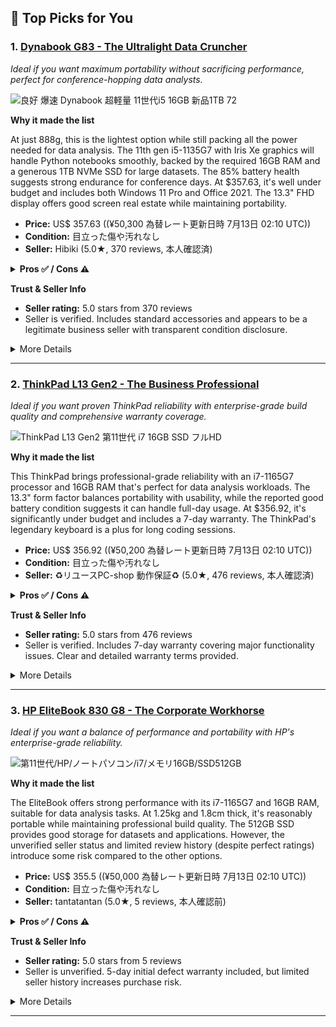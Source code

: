 ## 🎯 Top Picks for You
### 1. [Dynabook G83 - The Ultralight Data Cruncher](https://jp.mercari.com/item/m72522243992)
*Ideal if you want maximum portability without sacrificing performance, perfect for conference-hopping data analysts.*

![良好 爆速 Dynabook 超軽量 11世代i5 16GB 新品1TB 72](https://static.mercdn.net/c!/w=240/thumb/photos/m72522243992_1.jpg?1743512367)

**Why it made the list**

At just 888g, this is the lightest option while still packing all the power needed for data analysis. The 11th gen i5-1135G7 with Iris Xe graphics will handle Python notebooks smoothly, backed by the required 16GB RAM and a generous 1TB NVMe SSD for large datasets. The 85% battery health suggests strong endurance for conference days. At $357.63, it's well under budget and includes both Windows 11 Pro and Office 2021. The 13.3" FHD display offers good screen real estate while maintaining portability.

- **Price:** US$ 357.63 ((¥50,300 為替レート更新日時 7月13日 02:10 UTC))
- **Condition:** 目立った傷や汚れなし
- **Seller:** Hibiki (5.0★, 370 reviews, 本人確認済)


<details>
<summary><strong>Pros ✅ / Cons ⚠️</strong></summary>

| Pros | Cons |
|---|---|
| Exceptionally lightweight at 888g, perfect for travel<br>Powerful enough for data analysis (11th gen i5, 16GB RAM)<br>New 1TB NVMe SSD provides ample space for datasets<br>85% battery health indicates good longevity<br>Includes licensed Windows 11 Pro and Office 2021 | i5 processor (vs i7 in other options)<br>Some minor cosmetic issues (scratches, sticker marks)<br>No specific battery hour rating provided |

</details>

**Trust & Seller Info**
- **Seller rating:** 5.0 stars from 370 reviews
- Seller is verified. Includes standard accessories and appears to be a legitimate business seller with transparent condition disclosure.

<details>
<summary>More Details</summary>

#### Item Details
**Description**

```
大好評 東芝製 の高性能ノートパソコン Dynabook G83 / HS です。(HS HR or HUは同等商品)
文句なし11世代i5 、GPUの性能も前世代の最大2倍のIntel Iris Xe Graphics ( Lake G7)です。ゲームもOKです
★超軽量 888g
★大容量メモリ 16GB 1TB Nvme SSD 新品
★バッテリー85%ぐらいで優秀です。（画像8、画像9）
★Microsoft office2021ライセンス認証済み。
Word、Excel、PowerPoint、Accessなどすぐ使えます。13.3型コンパクトで軽量で持ち運びが楽です。

■付属品
ACアダプター＋電源ケーブル

■詳細
□品名：TOSHIBA Dynabook G83/HS
□OS：Windows 11  64bit 
□CPU：Core i5 1135g7（第11世代）
□メモリ：16GB
□ストレージ：SSD 1TB Nvme 新品
□グラフィック：Intel Iris Xe
□ディスプレイ：13.3インチ FHD（1920×1080）
□WEBカメラ：あり
□Thunderbolt 4×2、USB 3.0×2、Wi-Fi 6、Bluetooth 5.1、LAN、HDMI、microSD

■状態
小さい傷やシール跡などありますが、状態良好です。※その他状態は画像にてご確認ください。・あくまでも中古商品ですので、細かい傷など気になる神経質な方のご購入はご遠慮ください。何卒ご理解の程、お願い致します
※バッテリー駆動時間は使用状況により変わります。上記時間は目安であり、その時間での駆動を保証していません

検索キーワード
#1135g7
#1145g7
#第11世代
#i5
#Dynabook
#i7
#1165g7
#16GB
#512GB
#Windows11
#Office2021
#G83HR
#G83HS
#G83HU

人気シリーズ...dynabook
OS...Windows11 Pro
CPU...Intel Core i5
メモリ...16GB
ストレージ種別...SSD
ストレージ容量...512GB〜1TB
その他特徴...Officeあり

ストレージ容量...1001GB〜2TB
```
**Categories:** スマホ・タブレット・パソコン, ノートPC, Windowsノート本体

#### Relevance
**Score:** 1.0

**Reasoning**

```
1. User Requirements:
- Lightweight laptop
- Capable of running Python notebooks
- 16GB RAM minimum
- Full-day battery life
- Under $900 USD

2. Japanese Item Analysis:
- Title translates to: 'Excellent condition, ultra-fast Dynabook, ultra-lightweight, 11th gen i5, 16GB, new 1TB'
- Brand: Dynabook (formerly Toshiba)
- Condition states 'No noticeable scratches or dirt'

3. Requirement Matching:
- Lightweight: Excellent (888g, extremely portable)
- Performance: Strong (11th gen Core i5-1135G7 with Iris Xe graphics)
- RAM: Meets requirement (16GB)
- Battery: Good (85% battery health, which should provide adequate conference duration)
- Price: Well under budget at $357.63

4. Quality & Credibility:
- Seller has excellent credentials:
  - Verified status (本人確認済)
  - 5.0 stars
  - 370 reviews
- Complete with charger and power cable
- Windows 11 Pro + Office 2021 included
- New 1TB NVMe SSD
- Minor cosmetic issues noted (small scratches, sticker marks)

5. Market Position:
- No market research data provided

6. Quality Standards Applied:
- No significant limitations or red flags
- High seller credibility
- Good physical condition
- All key components present

7. Synthesis:
This Dynabook laptop is an excellent match for the requirements. It's extremely lightweight (888g), has the requested 16GB RAM, features a capable 11th gen i5 processor suitable for Python notebooks, and comes with a healthy battery. The seller is highly credible, and the price is significantly under budget. The inclusion of Windows 11 Pro and Office 2021 adds value. Minor cosmetic issues are transparently disclosed but don't impact functionality.
```
</details>

---

### 2. [ThinkPad L13 Gen2 - The Business Professional](https://jp.mercari.com/item/m77785715411)
*Ideal if you want proven ThinkPad reliability with enterprise-grade build quality and comprehensive warranty coverage.*

![ThinkPad L13 Gen2 第11世代 i7 16GB SSD フルHD](https://static.mercdn.net/c!/w=240/thumb/photos/m77785715411_1.jpg?1751431976)

**Why it made the list**

This ThinkPad brings professional-grade reliability with an i7-1165G7 processor and 16GB RAM that's perfect for data analysis workloads. The 13.3" form factor balances portability with usability, while the reported good battery condition suggests it can handle full-day usage. At $356.92, it's significantly under budget and includes a 7-day warranty. The ThinkPad's legendary keyboard is a plus for long coding sessions.

- **Price:** US$ 356.92 ((¥50,200 為替レート更新日時 7月13日 02:10 UTC))
- **Condition:** 目立った傷や汚れなし
- **Seller:** ♻️リユースPC-shop 動作保証♻️ (5.0★, 476 reviews, 本人確認済)


<details>
<summary><strong>Pros ✅ / Cons ⚠️</strong></summary>

| Pros | Cons |
|---|---|
| More powerful i7-1165G7 processor<br>7-day warranty with clear terms<br>ThinkPad's renowned build quality and keyboard<br>Comes with Windows 11 Pro and Office 2024<br>Detailed condition disclosure and testing | Some wear on top and bottom panels<br>Heavier than the Dynabook option (exact weight not specified)<br>No fingerprint reader |

</details>

**Trust & Seller Info**
- **Seller rating:** 5.0 stars from 476 reviews
- Seller is verified. Includes 7-day warranty covering major functionality issues. Clear and detailed warranty terms provided.

<details>
<summary>More Details</summary>

#### Item Details
**Description**

```
準美品 
Think Pad L13 Gen2

動作良好！ バッテリー良好！ 初期設定済！
Windows11 Pro
MS office 2024 認証済！（プロダクトキーあり）
Excel・Word・PowerPoint等のアプリを永続的にご使用いただけます！

初心者の方も安心！
面倒な初期設定も済ませているのでスイッチを入れればすぐにお使いいただけます！
わからないことやご質問などお気軽にコメントください！

商品到着から7日間の保証付き！

■仕様
【メーカー】Lenovo
【型名】20VJS17X00
【OS】Windows11 Pro
【CPU】Intel Core i7-1165G7（第11世代）
【メモリ】16GB
【ストレージ】512GB (SSD M.2 NVMe)
【ディスプレイ 】13.3インチ FHD（1920*1080）
【グラフィック】Intel UHD Grphics
【ドライブ】非搭載
【インターフェイス他】USB3.1*2,USB-C*2,HDMI*1
【ネットワーク】無線LAN,Bluetooth
【WEBカメラ】あり
【指紋認証】なし
【付属品】AＣアダブタ,電源コード
 
■状態
天板・底板に少々のスレはありますが、目立つダメージや破損等は無く全体的に綺麗な外観で、動作も良好です。
バッテリー消耗少！
画像をご確認ください。

■ポイント
初期設定済で商品到着後すぐに使えるノートパソコンです。
現在バッテリーは良好で、充電も可能ですが、消耗品の為保証対象外となりますので、ご了承ください。
お支払いが確認出来ましたら早めに発送致します。

■ 保証内容

商品到着より1週間保証
（修理・代替え・返品・返金）

保証内容
・電源が入らない
・画面が映らない
・ネットに繋がらない
・商品の説明内容と明らかに違う場合

以下の項目は保証の対象外となります。
キズ、スレ、ヘコミ、テカリ、液晶ムラ・シミ・ドット抜・被膜ハガレ、クッションゴム欠品、文字消え、劣化、ラッチ部、バッテリー・SSD等の消耗品関連、水没、衝撃、OS入替・更新、入出力不適合、分解や増設、付属品

★他にも多数出品していますので、ぜひご覧ください★
#動作保証パソコン
#Lenovoリユース

商品管理番号：29340584
```
**Categories:** スマホ・タブレット・パソコン, ノートPC, Windowsノート本体

#### Relevance
**Score:** 1.0

**Reasoning**

```
1. User Requirements:
- Lightweight laptop
- For data analysis/Python notebooks
- 16GB RAM minimum
- Long battery life (full-day conference)
- Under $900 USD

2. Japanese Item Analysis:
- ThinkPad L13 Gen2 with 11th Gen i7
- 16GB RAM, 512GB SSD
- Full HD 13.3-inch display
- Windows 11 Pro
- Condition described as 'near mint' (準美品)
- Battery reported as 'good condition' (バッテリー良好)

3. Requirement Matching:
- Memory matches (16GB)
- Price well under budget ($356.92 vs $900)
- 13.3" form factor suggests lightweight
- i7-1165G7 processor capable of running Python notebooks
- Battery reported in good condition

4. Quality & Credibility:
- Seller has excellent credentials:
  * Verified status (本人確認済)
  * 5.0 stars
  * 476 reviews
- 7-day warranty included
- Detailed specs and honest condition description
- Minor wear noted on top/bottom panels
- Comes with charger and power cord

5. Market Position:
- No market research data provided

6. Quality Standards:
- High-credibility seller
- Good condition with minor cosmetic wear only
- All key components working well
- Detailed and transparent listing

7. Synthesis:
This ThinkPad L13 Gen2 strongly matches all requirements. The 11th gen i7 with 16GB RAM is well-suited for data analysis. The 13.3" size makes it portable, and the seller reports good battery condition. The price is significantly under budget. The seller's high credibility (verified status, excellent ratings, many reviews) and 7-day warranty reduce risk. Minor cosmetic wear is honestly disclosed. The detailed specs and condition description suggest a legitimate, well-maintained business laptop.
```
</details>

---

### 3. [HP EliteBook 830 G8 - The Corporate Workhorse](https://jp.mercari.com/item/m96488192391)
*Ideal if you want a balance of performance and portability with HP's enterprise-grade reliability.*

![第11世代/HP/ノートパソコン/i7/メモリ16GB/SSD512GB](https://static.mercdn.net/c!/w=240/thumb/photos/m96488192391_1.jpg?1750425239)

**Why it made the list**

The EliteBook offers strong performance with its i7-1165G7 and 16GB RAM, suitable for data analysis tasks. At 1.25kg and 1.8cm thick, it's reasonably portable while maintaining professional build quality. The 512GB SSD provides good storage for datasets and applications. However, the unverified seller status and limited review history (despite perfect ratings) introduce some risk compared to the other options.

- **Price:** US$ 355.5 ((¥50,000 為替レート更新日時 7月13日 02:10 UTC))
- **Condition:** 目立った傷や汚れなし
- **Seller:** tantatantan (5.0★, 5 reviews, 本人確認前)


<details>
<summary><strong>Pros ✅ / Cons ⚠️</strong></summary>

| Pros | Cons |
|---|---|
| Professional-grade build quality<br>Powerful i7-1165G7 processor<br>Slim profile at 1.8cm<br>All ports and features verified working<br>Pre-installed with essential software | Heaviest option at 1.25kg<br>Unverified seller with only 5 reviews<br>Battery life not specified<br>No Microsoft Office included |

</details>

**Trust & Seller Info**
- **Seller rating:** 5.0 stars from 5 reviews
- Seller is unverified. 5-day initial defect warranty included, but limited seller history increases purchase risk.

<details>
<summary>More Details</summary>

#### Item Details
**Description**

```
持ち運びやすく、外出先でも快適に使える1台です。厚さは約1.8cm、重さはおよそ1.25kgとコンパクトな設計で、カバンに入れてもかさばりません。ビジネスやリモートワークのお供に最適です。

洗練されたシルバーのボディが目を引く、HPの上位モデル「EliteBook 830 G8」です。スタイリッシュで落ち着いたデザインは、オフィスやカフェなどどんなシーンにも自然になじみます。

第11世代の高性能Core i7プロセッサに加え、16GBメモリと大容量512GBのSSDを搭載。複数の作業を同時に行っても動作はスムーズで、起動やアプリの立ち上がりも速く、ストレスを感じさせません。

【基本仕様】
・メーカー：HP
・モデル名：EliteBook 830 G8
・OS：Windows11 Pro
・CPU：Core i7-1165G7（第11世代）
・メモリ：16GB
・ストレージ：SSD 512GB
・画面サイズ：13.3インチ
・WEBカメラ：搭載
・光学ドライブ：非搭載
・通信機能：無線LAN、Bluetooth

【動作確認内容】
Wi-Fi.無線LAN　　　　 OK
キーボード動作　　　　OK
USBポート　　　　　　OK
タッチパット　　　　　OK
左右クリック　　　　　OK
バッテリー起動　　　　OK
Webカメラ　　　　　　OK

【インストール済アプリ】
・Google Chrome
・LibreOffice（Microsoft Office互換）
・Microsoft365（Web版）
・Zoom
・LINE
・はがき作家
・ウイルス対策ソフト

【本体の状態】
外観は全体的にとても綺麗で、極わずかにスレがある程度の美品です。動作も確認済みで、安心してお使いいただけます。

【付属品】
・ACアダプター

【その他】
初期不良（起動しない、動作しない等）には、到着後5日以内であれば対応いたします。バッテリーは消耗品のため保証外となります。保証の詳細やご不明点はプロフィールをご確認ください。
```
**Categories:** スマホ・タブレット・パソコン, ノートPC, Windowsノート本体

#### Market Research Result
```
Market Intelligence Report:
Summary: Market intelligence for HP EliteBook 830 G8 11th Gen Intel Core i7-1165G7 16GB 512GB SSD 13.3 inch Windows 11 Pro: Analyzed 13 items. Typical price: USD294 (¥43,346) (range: USD89 (¥13,120)-USD549 (¥80,934)). Price volatility: volatile. Recommendation: Look for items under USD280 (¥41,219) for best value. Avoid items over USD387 (¥57,052).
Price Strategy: High price volatility. Wait for significant discounts.
Value Strategy: Best value: items under USD280 (¥41,219). Avoid: items over USD387 (¥57,052). Typical range: USD250 (¥36,855) - USD350 (¥51,597).
Expected Price: Expect to pay around USD294 (¥43,346) for typical quality
Price Volatility: volatile
```

#### Relevance
**Score:** 0.8

**Reasoning**

```
1. User Requirements:
- Lightweight laptop for data analysis
- Must run Python notebooks smoothly
- 16GB RAM minimum
- Full-day battery life
- Budget under $900

2. Japanese Item Analysis:
- HP EliteBook 830 G8 with 11th Gen i7-1165G7
- 16GB RAM, 512GB SSD
- Weight: 1.25kg, thickness 1.8cm
- Windows 11 Pro
- Condition translated: 'No noticeable scratches or dirt'

3. Requirement Matching:
- RAM matches (16GB)
- Processor (i7-1165G7) is capable of running Python notebooks smoothly
- Lightweight design (1.25kg) meets portability requirement
- Price ($355.50) well within budget

4. Quality & Credibility:
- Physical condition is very good with minimal wear
- All components tested and working (Wi-Fi, keyboard, USB ports, etc.)
- CONCERN: Seller is unverified ('本人確認前') with only 5 reviews, though perfect 5.0 rating
- Battery life not specifically stated in description
- Basic software pre-installed

5. Market Position:
- Item price: $355.50
- Market Intelligence indicates:
  * Typical price: $294
  * Best value under: $280
  * Avoid over: $387
- Price analysis: Fair Deal (slightly above typical price but within reasonable range)

6. Quality Standards Applied:
- Downgrade 1 point due to:
  * Unverified seller with limited review history
  * Price slightly above 'best value' threshold
  * Uncertainty about battery life for full-day usage

7. Synthesis:
The laptop technically meets most requirements with good specs and condition. The price is reasonable though not exceptional. Main concerns are the unverified seller status and unspecified battery life. The hardware specifications are strong for the intended use (data analysis and Python notebooks).

The combination of good hardware specs, physical condition, and reasonable price would normally warrant a higher score, but seller credibility concerns and battery life uncertainty require a downgrade.
```
</details>

---

